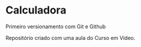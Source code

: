 # Calculadora
 Primeiro versionamento com Git e Github

 Repositório criado com uma aula do Curso em Video.
